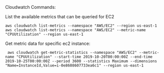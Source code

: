 Cloudwatch Commands:

List the available metrics that can be queried for EC2

```
aws cloudwatch list-metrics --namespace "AWS/EC2" --region us-east-1
aws cloudwatch list-metrics --namespace "AWS/EC2" --metric-name "CPUUtilization" --region us-east-1
```

Get metric data for specific ec2 instance:

```
 aws cloudwatch get-metric-statistics --namespace "AWS/EC2" --metric-name "CPUUtilization" --start-time 2019-10-20T00:00:00Z --end-time 2019-10-25T00:00:00Z --period 3600 --statistics Maximum --dimensions "Name=InstanceId,Value=i-0e8608607733ea6c1" --region us-east-1
 ```